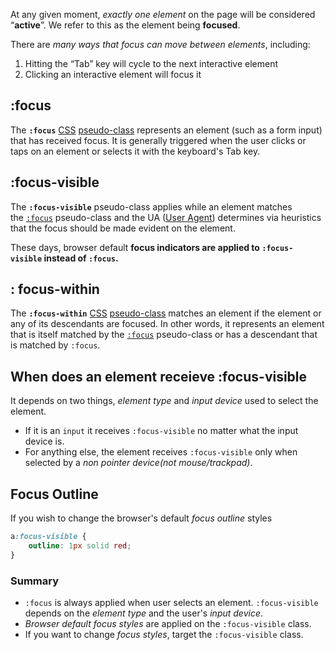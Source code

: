 At any given moment, *exactly one element* on the page will be considered “**active**”. We refer to this as the element being **focused**. 

There are *many ways that focus can move between elements*, including:
1.  Hitting the “Tab” key will cycle to the next interactive element
2.  Clicking an interactive element will focus it

## :focus
The **`:focus`** [CSS](https://developer.mozilla.org/en-US/docs/Web/CSS) [pseudo-class](https://developer.mozilla.org/en-US/docs/Web/CSS/Pseudo-classes) represents an element (such as a form input) that has received focus. It is generally triggered when the user clicks or taps on an element or selects it with the keyboard's Tab key.

## :focus-visible
The **`:focus-visible`** pseudo-class applies while an element matches the [`:focus`](https://developer.mozilla.org/en-US/docs/Web/CSS/:focus) pseudo-class and the UA ([User Agent](https://developer.mozilla.org/en-US/docs/Glossary/User_agent)) determines via heuristics that the focus should be made evident on the element.

These days, browser default **focus indicators are applied to `:focus-visible` instead of `:focus`.**

## : focus-within
The **`:focus-within`** [CSS](https://developer.mozilla.org/en-US/docs/Web/CSS) [pseudo-class](https://developer.mozilla.org/en-US/docs/Web/CSS/Pseudo-classes) matches an element if the element or any of its descendants are focused. In other words, it represents an element that is itself matched by the [`:focus`](https://developer.mozilla.org/en-US/docs/Web/CSS/:focus) pseudo-class or has a descendant that is matched by `:focus`.

## When does an element receieve :focus-visible
It depends on two things, *element type* and *input device* used to select the element.
- If it is an `input` it receives `:focus-visible` no matter what the input device is.
- For anything else, the element receives `:focus-visible` only when selected by a *non pointer device(not mouse/trackpad)*.

## Focus Outline
If you wish to change the browser's default *focus outline* styles 
```css
a:focus-visible {
	outline: 1px solid red;
}
```

### Summary
- `:focus` is always applied when user selects an element. `:focus-visible` depends on the *element type* and the user's *input device*.
- *Browser default focus styles* are applied on the `:focus-visible` class.
- If you want to change *focus styles*, target the `:focus-visible` class.


